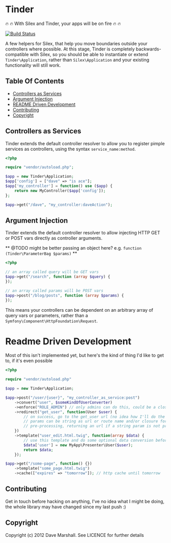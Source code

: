 Tinder
======

:fire: :fire: With Silex and Tinder, your apps will be on fire :fire: :fire:

[![Build Status](https://travis-ci.org/davedevelopment/tinder.png)](https://travis-ci.org/davedevelopment/tinder)

A few helpers for Silex, that help you move boundaries outside your controllers
where possible. At this stage, Tinder is completely backwards-compatible with
Silex, so you should be able to instantiate or extend `Tinder\Application`,
rather than `Silex\Application` and your existing functionality will still work.

## Table Of Contents ##

* [Controllers as Services](#controllers-as-services)
* [Argument Injection](#argument-injection)
* [README Driven Development](#readme-driven-development)
* [Contributing](#contributing)
* [Copyright](#copyright)

## Controllers as Services ##

Tinder extends the default controller resolver to allow you to register pimple
services as controllers, using the syntax `service_name:method`.

``` php
<?php

require "vendor/autoload.php";

$app = new Tinder\Application;
$app['config'] = ["dave" => "is ace"];
$app['my_controller'] = function() use ($app) {
    return new MyController($app['config']);
};

$app->get("/dave", "my_controller:daveAction");

```

## Argument Injection ##

Tinder extends the default controller resolver to allow injecting HTTP GET or POST
vars directly as controller arguments.

** @TODO might be better passing an object here? e.g. `function (Tinder\ParameterBag $params)` **

``` php
<?php

// an array called query will be GET vars
$app->get("/search", function (array $query) {
});

// an array called params will be POST vars
$app->post("/blog/posts", function (array $params) {
});

```

This means your controllers can be dependent on an arbitrary array of query vars or
parameters, rather than a `Symfony\Component\HttpFoundation\Request`.

Readme Driven Development
=========================

Most of this isn't implemented yet, but here's the kind of thing I'd like to get
to, if it's even possible

``` php
<?php

require "vendor/autoload.php"

$app = new Tinder\Application;

$app->post("/user/{user}", "my_controller_as_service:post")
    ->convert("user", $someKindOfUserConverter) 
    ->enforce("ROLE_ADMIN") // only admins can do this, could be a closure with true/false return or throw
    ->redirect("get_user", function(User $user) {
        // on success, go to the get_user url (no idea how I'll do the params yet)
        // params can be string as url or route name and/or closure for
        // pre-processing, returning an url if a string param is not present
    }) 
    ->template("user_edit.html.twig", function(array $data) { 
        // use this template and do some optional data conversion beforehand 
        $data['user'] = new MyApp\Presenter\User($user);
        return $data;
    });

$app->get("/some-page", function() {})
    ->template("some_page.html.twig")
    ->cache(["expires" => "tomorrow"]); // http cache until tomorrow

```

Contributing
------------

Get in touch before hacking on anything, I've no idea what I might be doing, the
whole library may have changed since my last push :)

Copyright
---------

Copyright (c) 2012 Dave Marshall. See LICENCE for further details

